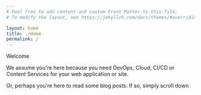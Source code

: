 ```yaml
---
# Feel free to add content and custom Front Matter to this file.
# To modify the layout, see https://jekyllrb.com/docs/themes/#overriding-theme-defaults

layout: home
title: ./Home
permalink: /
---
```


Welcome

We assume you're here because you need DevOps, Cloud, CI/CD or Content Services for your web application or site.

Or, perhaps you're here to read some blog posts. If so, simply scroll down